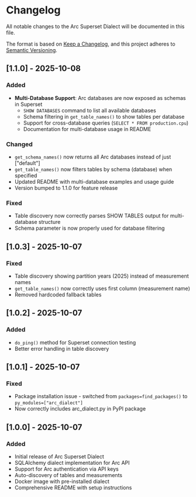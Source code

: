 # Changelog

All notable changes to the Arc Superset Dialect will be documented in this file.

The format is based on [Keep a Changelog](https://keepachangelog.com/en/1.0.0/),
and this project adheres to [Semantic Versioning](https://semver.org/spec/v2.0.0.html).

## [1.1.0] - 2025-10-08

### Added
- **Multi-Database Support**: Arc databases are now exposed as schemas in Superset
  - `SHOW DATABASES` command to list all available databases
  - Schema filtering in `get_table_names()` to show tables per database
  - Support for cross-database queries (`SELECT * FROM production.cpu`)
  - Documentation for multi-database usage in README

### Changed
- `get_schema_names()` now returns all Arc databases instead of just ["default"]
- `get_table_names()` now filters tables by schema (database) when specified
- Updated README with multi-database examples and usage guide
- Version bumped to 1.1.0 for feature release

### Fixed
- Table discovery now correctly parses SHOW TABLES output for multi-database structure
- Schema parameter is now properly used for database filtering

## [1.0.3] - 2025-10-07

### Fixed
- Table discovery showing partition years (2025) instead of measurement names
- `get_table_names()` now correctly uses first column (measurement name)
- Removed hardcoded fallback tables

## [1.0.2] - 2025-10-07

### Added
- `do_ping()` method for Superset connection testing
- Better error handling in table discovery

## [1.0.1] - 2025-10-07

### Fixed
- Package installation issue - switched from `packages=find_packages()` to `py_modules=["arc_dialect"]`
- Now correctly includes arc_dialect.py in PyPI package

## [1.0.0] - 2025-10-07

### Added
- Initial release of Arc Superset Dialect
- SQLAlchemy dialect implementation for Arc API
- Support for Arc authentication via API keys
- Auto-discovery of tables and measurements
- Docker image with pre-installed dialect
- Comprehensive README with setup instructions
